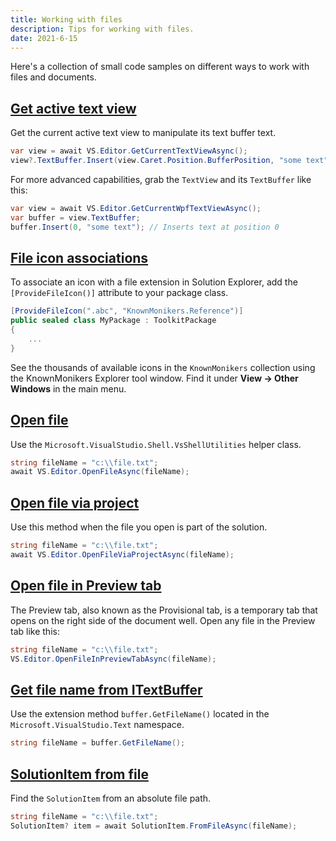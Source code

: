 ```yaml
---
title: Working with files
description: Tips for working with files.
date: 2021-6-15
---
```


Here's a collection of small code samples on different ways to work with files and documents.

## [Get active text view](#get-active-document)
Get the current active text view to manipulate its text buffer text.

```csharp
var view = await VS.Editor.GetCurrentTextViewAsync();
view?.TextBuffer.Insert(view.Caret.Position.BufferPosition, "some text"); // Inserts text at the caret
```

For more advanced capabilities, grab the `TextView` and its `TextBuffer` like this:

```csharp
var view = await VS.Editor.GetCurrentWpfTextViewAsync();
var buffer = view.TextBuffer;
buffer.Insert(0, "some text"); // Inserts text at position 0
```

## [File icon associations](#file-icon-associations)
To associate an icon with a file extension in Solution Explorer, add the `[ProvideFileIcon()]` attribute to your package class.

```csharp
[ProvideFileIcon(".abc", "KnownMonikers.Reference")]
public sealed class MyPackage : ToolkitPackage
{
    ...
}
```

See the thousands of available icons in the `KnownMonikers` collection using the KnownMonikers Explorer tool window. Find it under **View -> Other Windows** in the main menu.

## [Open file](#open-file)
Use the `Microsoft.VisualStudio.Shell.VsShellUtilities` helper class.

```csharp
string fileName = "c:\\file.txt";
await VS.Editor.OpenFileAsync(fileName);
```

## [Open file via project](#open-file-via-project)
Use this method when the file you open is part of the solution.

```csharp
string fileName = "c:\\file.txt";
await VS.Editor.OpenFileViaProjectAsync(fileName);
```

## [Open file in Preview tab](#open-file-in-preview-tab)
The Preview tab, also known as the Provisional tab, is a temporary tab that opens on the right side of the document well. Open any file in the Preview tab like this:

```csharp
string fileName = "c:\\file.txt";
VS.Editor.OpenFileInPreviewTabAsync(fileName);
```

## [Get file name from ITextBuffer](#get-file-name-from-textbuffer)
Use the extension method `buffer.GetFileName()` located in the `Microsoft.VisualStudio.Text` namespace.

```csharp
string fileName = buffer.GetFileName();
```

## [SolutionItem from file](#projectitem-from-file)
Find the `SolutionItem` from an absolute file path.

```csharp
string fileName = "c:\\file.txt";
SolutionItem? item = await SolutionItem.FromFileAsync(fileName);
```
